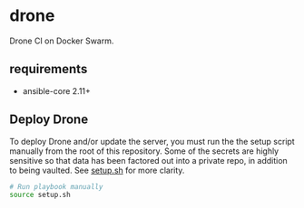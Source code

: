 # drone
Drone CI on Docker Swarm.

## requirements
  - ansible-core 2.11+

## Deploy Drone

To deploy Drone and/or update the server, you must run the the setup script manually from the root of this repository. Some of the secrets are highly sensitive so that data has been factored out into a private repo, in addition to being vaulted. See [setup.sh](setup.sh) for more clarity.
```bash
# Run playbook manually
source setup.sh
```

